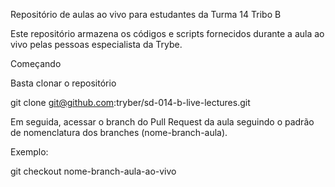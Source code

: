 Repositório de aulas ao vivo para estudantes da Turma 14 Tribo B

Este repositório armazena os códigos e scripts fornecidos durante a aula ao vivo pelas pessoas especialista da Trybe.


Começando

Basta clonar o repositório

git clone git@github.com:tryber/sd-014-b-live-lectures.git

Em seguida, acessar o branch do Pull Request da aula seguindo o padrão de nomenclatura dos branches (nome-branch-aula).

Exemplo:

git checkout nome-branch-aula-ao-vivo
